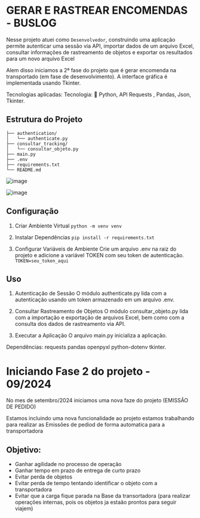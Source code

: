 # GERAR E RASTREAR ENCOMENDAS - BUSLOG

Nesse projeto atuei como `Desenvolvedor`, construindo uma aplicação permite autenticar uma sessão via API, importar dados de um arquivo Excel, consultar informações de rastreamento de objetos e exportar os resultados para um novo arquivo Excel

Alem disso iniciamos a 2ª fase do projeto que é gerar encomenda na transportado (em fase de desenvolvimento).
A interface gráfica é implementada usando Tkinter.

Tecnologias aplicadas: Tecnologia: 🎯 Python, API Requests , Pandas, Json, Tkinter.

## Estrutura do Projeto

    ├── authentication/
    │   └── authenticate.py
    ├── consultar_tracking/
    │   └── consultar_objeto.py
    ├── main.py
    ├── .env
    ├── requirements.txt
    └── README.md
![image](https://github.com/user-attachments/assets/17336bac-c90a-4407-a857-3f8b545624c9)



![image](https://github.com/datocarneiro/Rastreador_de_Objeto_Buslog-API-/assets/132966071/56e93925-d740-4de7-9f6b-ab8cc294b463)

## Configuração
1. Criar Ambiente Virtual
`python -m venv venv`

3. Instalar Dependências
`pip install -r requirements.txt`

5. Configurar Variáveis de Ambiente
Crie um arquivo .env na raiz do projeto e adicione a variável TOKEN com seu token de autenticação.
`TOKEN=seu_token_aqui`

## Uso
1. Autenticação de Sessão
O módulo authenticate.py lida com a autenticação usando um token armazenado em um arquivo .env.

2. Consultar Rastreamento de Objetos
O módulo consultar_objeto.py lida com a importação e exportação de arquivos Excel, bem como com a consulta dos dados de rastreamento via API.

3. Executar a Aplicação
O arquivo main.py inicializa a aplicação.

Dependências:
requests
pandas
openpyxl
python-dotenv
tkinter.
 
# Iniciando Fase 2 do projeto - 09/2024 
No mes de setembro/2024 iniciamos uma nova faze do projeto (EMISSÃO DE PEDIDO)

Estamos incluindo uma nova funcionalidade ao projeto
estamos trabalhando para realizar as Emissões de pediod de forma automatica para a transportadora

## Objetivo: 
- Ganhar agilidade no processo de operação
- Ganhar tempo em prazo de entrega de curto prazo
- Evitar perda de objetos
- Evitar perda de tempo tentando identificar o objeto com a transportadora
- Evitar que a carga fique parada na Base da transortadora (para realizar operações internas, pois os objetos ja estaão prontos para seguir viajem)

